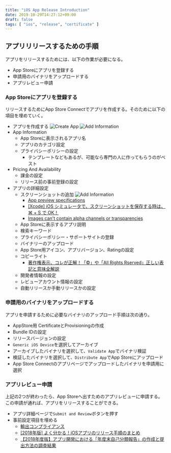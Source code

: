 ```yaml
---
title: "iOS App Release Introduction"
date: 2019-10-29T14:27:12+09:00
draft: false
tags: [ "ios", "release", "certificate" ]
---
```


## アプリリリースするための手順
アプリをリリースするためには、以下の作業が必要になる。

- App Storeにアプリを登録する
- 申請用のバイナリをアップロードする
- アプリレビュー申請

### App Storeにアプリを登録する
リリースするためにApp Store Connectでアプリを作成する。そのために以下の項目を埋めていく。

- アプリを作成する
![Create App](/images/create-app-on-itunes.png)
![Add Information](/images/add-information-for-creating-app.png)
- App Information
    - App Storeに表示されるアプリ名
    - アプリのカテゴリ設定
    - プライバシーポリシーの設定
        - テンプレートなどもあるが、可能なら専門の人に作ってもらうのがベスト
- Pricing And Availability
    - 課金の設定
    - リリース前の事前登録の設定
- アプリの詳細設定
    - スクリーンショットの追加
    ![Add Information](/images/failed-upload-screenshot.png)
        - [App preview specifications](https://help.apple.com/app-store-connect/#/dev4e413fcb8)
        - [[Xcode] iOS シミュレータで、スクリーンショットを保存する時は、⌘ + S で OK！](https://rakuishi.com/archives/4634/)
        - [Images can't contain alpha channels or transparencies](https://stackoverflow.com/questions/25681869/images-cant-contain-alpha-channels-or-transparencies)
    - App Storeに表示するアプリ説明
    - 検索キーワード
    - プライバシーポリシー・サポートサイトの登録
    - バイナリーのアップロード
    - App Store用アイコン、アプリバージョン、Ratingの設定
    - コピーライト
        - [著作権表示、コレが正解！「©」や「All Rights Rserved」正しい表記と意味全解説](https://nandemo-nobiru.com/om-6265)
    - 開発者情報の設定
    - レビューアカウント情報の設定
    - 自動リリースか手動リリースかの設定

### 申請用のバイナリをアップロードする
アプリを申請するために必要なバイナリのアップロード手順は次の通り。

- AppStore用 CertificateとProvisioningの作成
- Bundle IDの設定
- リリースバージョンの設定
- `Generic iOS Device`を選択してアーカイブ
- アーカイブしたバイナリを選択して、`Validate App`でバイナリ検証
- 検証したバイナリを選択して、`Distribute App`でApp Storeにアップロード
- App Store Connectのアプリページでアップロードしたバイナリを申請用に選択

### アプリレビュー申請
上記の2つが終わったら、App Storeへ出すためのアプリレビューに申請する。この申請が通れば、アプリをリリースすることができる。

- アプリ詳細ページで`Submit and Review`ボタンを押す
- 事前設定項目を埋める
    - [輸出コンプライアンス](https://www.webbanana.org/goroku/2019/06/12/374.php)
    - [[2018年版] よく分かる！iOSアプリのリリース手順のまとめ](https://dev.classmethod.jp/smartphone/iphone/ios-app-how-to-release-2018/)
    - [【2018年度版】アプリ開発における「年度末自己分類報告」の作成と提出方法の調査結果](https://akira-kobe.hatenablog.com/entry/2018/05/03/205926)

